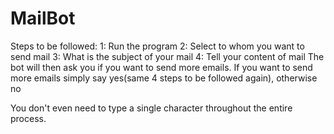 # MailBot

Steps to be followed:
1: Run the program
2: Select to whom you want to send mail
3: What is the subject of your mail
4: Tell your content of mail
The bot will then ask you if you want to send more emails.
If you want to send more emails simply say yes(same 4 steps to be followed again), otherwise no

You don't even need to type a single character throughout the entire process.
